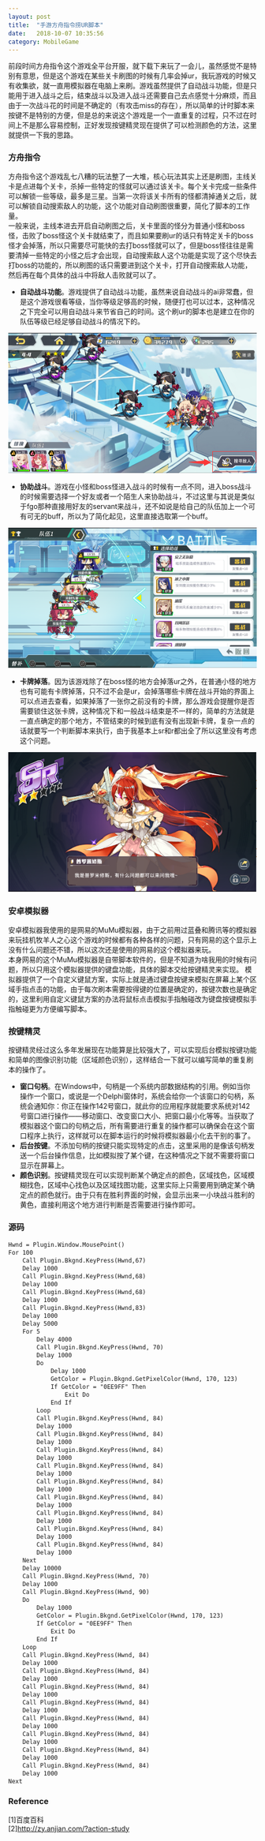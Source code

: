 ```yaml
---
layout: post
title:  "手游方舟指令捞UR脚本"
date:   2018-10-07 10:35:56
category: MobileGame
---
```


前段时间方舟指令这个游戏全平台开服，就下载下来玩了一会儿，虽然感觉不是特别有意思，但是这个游戏在某些关卡刷图的时候有几率会掉ur，我玩游戏的时候又有收集欲，就一直用模拟器在电脑上来刷。游戏虽然提供了自动战斗功能，但是只能用于进入战斗之后，结束战斗以及进入战斗还需要自己去点感觉十分麻烦，而且由于一次战斗花的时间是不确定的（有攻击miss的存在），所以简单的计时脚本来按键不是特别的方便，但是总的来说这个游戏是一个一直重复的过程，只不过在时间上不是那么容易控制，正好发现按键精灵现在提供了可以检测颜色的方法，这里就提供一下我的思路。

### 方舟指令  
方舟指令这个游戏乱七八糟的玩法整了一大堆，核心玩法其实上还是刷图，主线关卡是点进每个关卡，杀掉一些特定的怪就可以通过该关卡。每个关卡完成一些条件可以解锁一些等级，最多是三星。当第一次将该关卡所有的怪都清掉通关之后，就可以解锁自动搜索敌人的功能，这个功能对自动刷图很重要，简化了脚本的工作量。      
一般来说，主线本进去开启自动刷图之后，关卡里面的怪分为普通小怪和boss怪，击败了boss怪这个关卡就结束了，而且如果要刷ur的话只有特定关卡的boss怪才会掉落，所以只需要尽可能快的去打boss怪就可以了，但是boss怪往往是需要清掉一些特定的小怪之后才会出现，自动搜索敌人这个功能是实现了这个尽快去打boss的功能的，所以刷图的话只需要进到这个关卡，打开自动搜索敌人功能，然后再在每个具体的战斗中将敌人击败就可以了。      
- **自动战斗功能**。游戏提供了自动战斗功能，虽然来说自动战斗的ai非常蠢，但是这个游戏很看等级，当你等级足够高的时候，随便打也可以过本，这种情况之下完全可以用自动战斗来节省自己的时间。这个刷ur的脚本也是建立在你的队伍等级已经足够自动战斗的情况下的。       
<div align="center"><img  src="https://github.com/conceptclear/conceptclear.github.io/raw/master/images/MobileGame/AutoFind.png"></div>         

- **协助战斗**。游戏在小怪和boss怪进入战斗的时候有一点不同，进入boss战斗的时候需要选择一个好友或者一个陌生人来协助战斗，不过这里与其说是类似于fgo那种直接用好友的servant来战斗，还不如说是给自己的队伍加上一个可有可无的buff，所以为了简化起见，这里直接选取第一个buff。    
<div align="center"><img  src="https://github.com/conceptclear/conceptclear.github.io/raw/master/images/MobileGame/HelpTeam.png"></div>         

- **卡牌掉落**。因为该游戏除了在boss怪的地方会掉落ur之外，在普通小怪的地方也有可能有卡牌掉落，只不过不会是ur，会掉落哪些卡牌在战斗开始的界面上可以点进去查看，如果掉落了一张你之前没有的卡牌，那么游戏会提醒你是否需要锁住这张卡牌，这种情况下和一般战斗结束是不一样的，简单的方法就是一直点确定的那个地方，不管结束的时候到底有没有出现新卡牌，复杂一点的话就要写一个判断脚本来执行，由于我基本上sr和r都出全了所以这里没有考虑这个问题。        
<div align="center"><img  src="https://github.com/conceptclear/conceptclear.github.io/raw/master/images/MobileGame/CardDrop.png"></div>         

### 安卓模拟器
安卓模拟器我使用的是网易的MuMu模拟器，由于之前用过蓝叠和腾讯等的模拟器来玩挂机牧羊人之心这个游戏的时候都有各种各样的问题，只有网易的这个显示上没有什么问题还不错，所以这次还是使用的网易的这个模拟器来玩。         
本身网易的这个MuMu模拟器是自带脚本软件的，但是不知道为啥我用的时候有问题，所以只用这个模拟器提供的键盘功能，具体的脚本交给按键精灵来实现。
模拟器提供了一个自定义键鼠方案，实际上就是通过键盘按键来模拟在屏幕上某个区域手指点击的功能，由于每次刷本需要按得键的位置是确定的，按键次数也是确定的，这里利用自定义键鼠方案的办法将鼠标点击模拟手指触碰改为键盘按键模拟手指触碰更为方便编写脚本。

### 按键精灵
按键精灵经过这么多年发展现在功能算是比较强大了，可以实现后台模拟按键功能和简单的图像识别功能（区域颜色识别），这样结合一下就可以编写简单的重复刷本的操作了。

- **窗口句柄**。在Windows中，句柄是一个系统内部数据结构的引用。例如当你操作一个窗口，或说是一个Delphi窗体时，系统会给你一个该窗口的句柄，系统会通知你：你正在操作142号窗口，就此你的应用程序就能要求系统对142号窗口进行操作——移动窗口、改变窗口大小、把窗口最小化等等。当获取了模拟器这个窗口的句柄之后，所有需要进行重复的操作都可以确保会在这个窗口程序上执行，这样就可以在脚本运行的时候将模拟器最小化去干别的事了。     
- **后台按键**。不添加句柄的按键只能实现特定的点击，这里采用的是像该句柄发送一个后台操作信息，比如模拟按了某个键，在这种情况之下就不需要将窗口显示在屏幕上。
- **颜色识别**。按键精灵现在可以实现判断某个确定点的颜色，区域找色，区域模糊找色，区域中心找色以及区域找图功能，这里实际上只需要用到确定某个确定点的颜色就行。由于只有在胜利界面的时候，会显示出来一小块战斗胜利的黄色，直接利用这个地方进行判断是否需要进行操作即可。

### 源码
```
Hwnd = Plugin.Window.MousePoint()
For 100
    Call Plugin.Bkgnd.KeyPress(Hwnd,67)
    Delay 1000
    Call Plugin.Bkgnd.KeyPress(Hwnd,68)
    Delay 1000
    Call Plugin.Bkgnd.KeyPress(Hwnd,68)
    Delay 1000
    Call Plugin.Bkgnd.KeyPress(Hwnd,83)
    Delay 1000
    Delay 5000
    For 5
        Delay 4000
        Call Plugin.Bkgnd.KeyPress(Hwnd, 70)
        Delay 1000
        Do
            Delay 1000
            GetColor = Plugin.Bkgnd.GetPixelColor(Hwnd, 170, 123)
            If GetColor = "0EE9FF" Then
                Exit Do
            End If
        Loop
        Call Plugin.Bkgnd.KeyPress(Hwnd, 84)
        Delay 1000
        Call Plugin.Bkgnd.KeyPress(Hwnd, 84)
        Delay 1000
        Call Plugin.Bkgnd.KeyPress(Hwnd, 84)
        Delay 1000
        Call Plugin.Bkgnd.KeyPress(Hwnd, 84)
        Delay 1000
        Call Plugin.Bkgnd.KeyPress(Hwnd, 84)
        Delay 1000
        Call Plugin.Bkgnd.KeyPress(Hwnd, 84)
        Delay 1000
        Call Plugin.Bkgnd.KeyPress(Hwnd, 84)
        Delay 1000
        Call Plugin.Bkgnd.KeyPress(Hwnd, 84)
        Delay 1000
        Call Plugin.Bkgnd.KeyPress(Hwnd, 84)
        Delay 1000
    Next
    Delay 10000
    Call Plugin.Bkgnd.KeyPress(Hwnd, 70)
    Delay 1000
    Call Plugin.Bkgnd.KeyPress(Hwnd, 90)
    Do
        Delay 1000
        GetColor = Plugin.Bkgnd.GetPixelColor(Hwnd, 170, 123)
        If GetColor = "0EE9FF" Then
            Exit Do
        End If
    Loop
    Call Plugin.Bkgnd.KeyPress(Hwnd, 84)
    Delay 1000
    Call Plugin.Bkgnd.KeyPress(Hwnd, 84)
    Delay 1000
    Call Plugin.Bkgnd.KeyPress(Hwnd, 84)
    Delay 1000
    Call Plugin.Bkgnd.KeyPress(Hwnd, 84)
    Delay 1000
    Call Plugin.Bkgnd.KeyPress(Hwnd, 84)
    Delay 1000
    Call Plugin.Bkgnd.KeyPress(Hwnd, 84)
    Delay 1000
    Call Plugin.Bkgnd.KeyPress(Hwnd, 84)
    Delay 1000
    Call Plugin.Bkgnd.KeyPress(Hwnd, 84)
    Delay 1000
Next
```

### Reference
[1]百度百科       
[2]http://zy.anjian.com/?action-study
